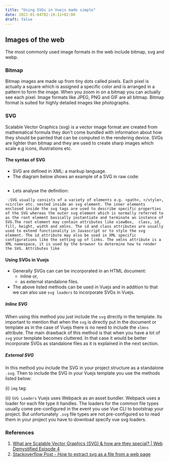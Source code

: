 ```yaml
---
title: "Using SVGs in Vuejs made simple"
date: 2021-01-04T02:19:11+02:00
draft: false
---
```


## Images of the web

The most commonly used image formats in the web include bitmap, svg and webp.

### Bitmap

Bitmap images are made up from tiny dots called pixels. Each pixel is actually a square which is assigned a specific color and is arranged in a pattern to form the image. When you zoom in on a bitmap you can actually see each pixel. Image formats like JPEG, PNG and GIF are all bitmap. Bitmap format is suited for highly detailed images like photographs.

### SVG

Scalable Vector Graphics (svg) is a vector image format are created from mathematical formula they don't come bundled with information about how they should be painted that can be computed in the rendering device. SVGs are lighter than bitmap and they are used to create sharp images which scale e.g icons, illustrations etc.

#### The syntax of SVG
- SVG are defined in XML: a markup language.
- The diagram below shows an example of a SVG in raw code:

<img src="https://res.cloudinary.com/di70zcupa/image/upload/v1610570036/svg-sample_k7bupk.png" alt="">

- Lets analyse the definition:

`
💡SVG usually consists of a variety of elements e.g. <path>, </style>,<circle> etc. nested inside an svg element. The inner elements enclosed inside the svg tags are used to describe specific properties of the SVG whereas the outer svg element which is normally referred to as the root element basically instantiate and terminate an instance of SVG.The root element may contain attributes like viewBox,  class, id, fill, height, width and xmlns. The id and class attributes are usually used to extend functionality in Javascript or to style the svg element. The id attribute may also be used in XML specific configurations like the setting up of links. The xmlns attribute is a XML namespace, it is used by the browser to determine how to render the SVG. Attributes like`

#### Using SVGs in Vuejs

- Generally SVGs can can be incorporated in an HTML document:
    - inline or,
    - as external standalone files.
- The above listed methods can be used in Vuejs and in addition to that we can also use `svg loaders` to incorporate SVGs in Vuejs.

##### Inline SVG
When using this method you just include the `svg` directly in the template. Its important to mention that when the `svg` is directly put in the document or template as in the case of Vuejs there is no need to include the `xlmns` attribute. The main drawback of this method is that when you have a lot of `svg` your template becomes cluttered. In that case it would be better incorporate SVGs as standalone files as it is explained in the next section.
##### External SVG
In this method you include the SVG in your project structure as a standalone  `.svg`. Then to include the SVG in your Vuejs template you use the methods listed below:

(i) `img` tag:

(ii) `SVG Loaders`
Vuejs uses Webpack as an asset bundler. Webpack uses a loader for each file type it handles. The loaders for the common file types usually come pre-configured in the event you use Vue CLI to bootstrap your project. But unfortunately `.svg` file types are not pre-configured so to read them in your project you have to download specify vue svg loaders.


### References
1. <a href="https://youtu.be/hA7ESX7FsE4" class="article-link">What are Scalable Vector Graphics (SVG) & how are they special? | Web Demystified Episode 4<a>
2. <a href="https://stackoverflow.com/questions/43804171/how-to-extract-svg-as-file-from-web-page/43804258" class="article-link">Stackoverflow Post - How to extract svg as a file from a web page <a>
